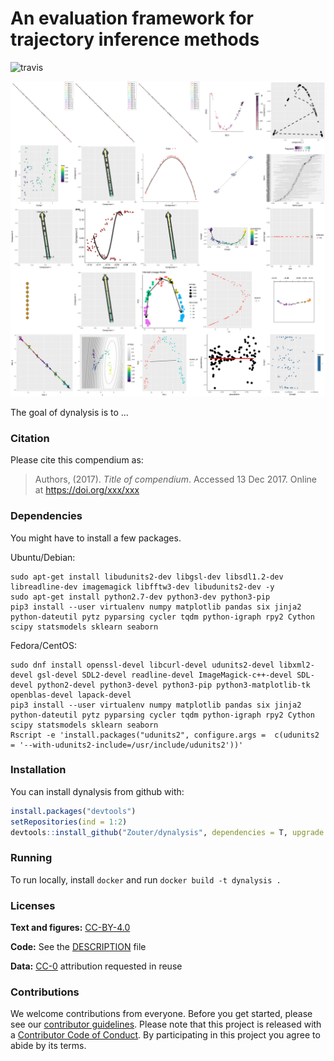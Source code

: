 
<!-- README.md is generated from README.Rmd. Please edit that file -->
An evaluation framework for trajectory inference methods
========================================================

![travis](https://travis-ci.com/Zouter/dynalysis.svg?token=pzNqJjk3yapU1Hk7sDg8&branch=master)

![overview](analysis/figures/toy_method_plots/grid.png)

The goal of dynalysis is to ...

### Citation

Please cite this compendium as:

> Authors, (2017). *Title of compendium*. Accessed 13 Dec 2017. Online at <https://doi.org/xxx/xxx>

### Dependencies

You might have to install a few packages.

Ubuntu/Debian:

    sudo apt-get install libudunits2-dev libgsl-dev libsdl1.2-dev libreadline-dev imagemagick libfftw3-dev libudunits2-dev -y
    sudo apt-get install python2.7-dev python3-dev python3-pip
    pip3 install --user virtualenv numpy matplotlib pandas six jinja2 python-dateutil pytz pyparsing cycler tqdm python-igraph rpy2 Cython scipy statsmodels sklearn seaborn

Fedora/CentOS:

    sudo dnf install openssl-devel libcurl-devel udunits2-devel libxml2-devel gsl-devel SDL2-devel readline-devel ImageMagick-c++-devel SDL-devel python2-devel python3-devel python3-pip python3-matplotlib-tk openblas-devel lapack-devel
    pip3 install --user virtualenv numpy matplotlib pandas six jinja2 python-dateutil pytz pyparsing cycler tqdm python-igraph rpy2 Cython scipy statsmodels sklearn seaborn
    Rscript -e 'install.packages("udunits2", configure.args =  c(udunits2 = '--with-udunits2-include=/usr/include/udunits2'))'

### Installation

You can install dynalysis from github with:

``` r
install.packages("devtools")
setRepositories(ind = 1:2)
devtools::install_github("Zouter/dynalysis", dependencies = T, upgrade = T)
```

### Running

To run locally, install `docker` and run `docker build -t dynalysis .`

### Licenses

**Text and figures:** [CC-BY-4.0](http://creativecommons.org/licenses/by/4.0/)

**Code:** See the [DESCRIPTION](DESCRIPTION) file

**Data:** [CC-0](http://creativecommons.org/publicdomain/zero/1.0/) attribution requested in reuse

### Contributions

We welcome contributions from everyone. Before you get started, please see our [contributor guidelines](CONTRIBUTING.md). Please note that this project is released with a [Contributor Code of Conduct](CONDUCT.md). By participating in this project you agree to abide by its terms.

